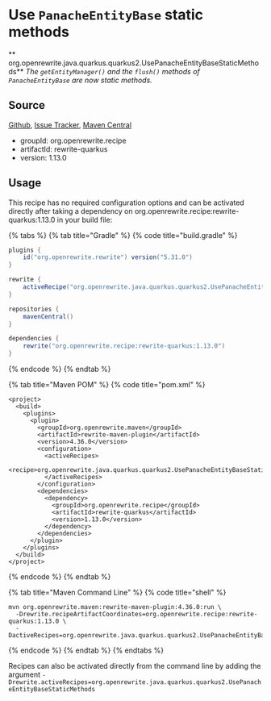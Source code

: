 # Use `PanacheEntityBase` static methods

** org.openrewrite.java.quarkus.quarkus2.UsePanacheEntityBaseStaticMethods**
_The `getEntityManager()` and the `flush()` methods of `PanacheEntityBase` are now static methods._

## Source

[Github](https://github.com/openrewrite/rewrite-quarkus), [Issue Tracker](https://github.com/openrewrite/rewrite-quarkus/issues), [Maven Central](https://search.maven.org/artifact/org.openrewrite.recipe/rewrite-quarkus/1.13.0/jar)

* groupId: org.openrewrite.recipe
* artifactId: rewrite-quarkus
* version: 1.13.0


## Usage

This recipe has no required configuration options and can be activated directly after taking a dependency on org.openrewrite.recipe:rewrite-quarkus:1.13.0 in your build file:

{% tabs %}
{% tab title="Gradle" %}
{% code title="build.gradle" %}
```groovy
plugins {
    id("org.openrewrite.rewrite") version("5.31.0")
}

rewrite {
    activeRecipe("org.openrewrite.java.quarkus.quarkus2.UsePanacheEntityBaseStaticMethods")
}

repositories {
    mavenCentral()
}

dependencies {
    rewrite("org.openrewrite.recipe:rewrite-quarkus:1.13.0")
}
```
{% endcode %}
{% endtab %}

{% tab title="Maven POM" %}
{% code title="pom.xml" %}
```markup
<project>
  <build>
    <plugins>
      <plugin>
        <groupId>org.openrewrite.maven</groupId>
        <artifactId>rewrite-maven-plugin</artifactId>
        <version>4.36.0</version>
        <configuration>
          <activeRecipes>
            <recipe>org.openrewrite.java.quarkus.quarkus2.UsePanacheEntityBaseStaticMethods</recipe>
          </activeRecipes>
        </configuration>
        <dependencies>
          <dependency>
            <groupId>org.openrewrite.recipe</groupId>
            <artifactId>rewrite-quarkus</artifactId>
            <version>1.13.0</version>
          </dependency>
        </dependencies>
      </plugin>
    </plugins>
  </build>
</project>
```
{% endcode %}
{% endtab %}

{% tab title="Maven Command Line" %}
{% code title="shell" %}
```shell
mvn org.openrewrite.maven:rewrite-maven-plugin:4.36.0:run \
  -Drewrite.recipeArtifactCoordinates=org.openrewrite.recipe:rewrite-quarkus:1.13.0 \
  -DactiveRecipes=org.openrewrite.java.quarkus.quarkus2.UsePanacheEntityBaseStaticMethods
```
{% endcode %}
{% endtab %}
{% endtabs %}

Recipes can also be activated directly from the command line by adding the argument `-Drewrite.activeRecipes=org.openrewrite.java.quarkus.quarkus2.UsePanacheEntityBaseStaticMethods`

